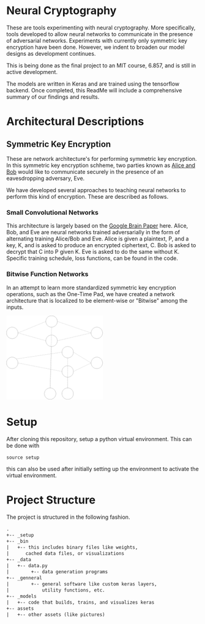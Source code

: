 # Neural Cryptography

These are tools experimenting with neural cryptography. More specifically,
tools developed to allow neural networks to communicate in the presence
of adversarial networks. Experiments with currently only symmetric key 
encryption have been done. However, we indent to broaden our model designs
as development continues. 

This is being done as the final project to an MIT course, 6.857, 
and is still in active development. 

The models are written in Keras and are trained using the 
tensorflow backend. Once completed, this 
ReadMe will include a comprehensive summary of our
findings and results. 

# Architectural Descriptions

## Symmetric Key Encryption

These are network architecture's for performing symmetric key encryption. In 
this symmetric key encryption schheme, two parties known as 
[Alice and Bob](https://en.wikipedia.org/wiki/Alice_and_Bob) 
would like to communicate securely in the presence of an eavesdropping adversary, Eve.

We have developed several approaches to teaching neural networks to perform
this kind of encryption. These are described as follows.

### Small Convolutional Networks

This architecture is largely based on the [Google Brain Paper](https://arxiv.org/pdf/1610.06918v1.pdf)
here. Alice, Bob, and Eve are neural networks trained adversarially in the form
of alternating training Alice/Bob and Eve. Alice is given a plaintext, P, and a key,
K, and is asked to produce an encrypted ciphertext, C. Bob is asked to decrypt that
C into P given K. Eve is asked to do the same without K. Specific training schedule, loss
functions, can be found in the code.

### Bitwise Function Networks

In an attempt to learn more standardized symmetric key encryption operations,
such as the One-Time Pad, we have created a network architecture that is localized
to be element-wise or "Bitwise" among the inputs.

<img src='/assets/element_wise_nn.png' alt='Bitwise Function Network' style='max-width:50%;'></img>

# Setup

After cloning this repository, setup a python virtual environment. This can be done with

```
source setup
```

this can also be used after initially setting up the environment to activate the virtual environment.

# Project Structure

The project is structured in the following fashion.

```
.
+-- _setup
+-- _bin
|   +-- this includes binary files like weights,
|      cached data files, or visualizations
+-- _data
|   +-- data.py
|        +-- data generation programs 
+-- _genneral
|        +-- general software like custom keras layers,
|            utility functions, etc.
+-- _models
|   +-- code that builds, trains, and visualizes keras
+-- assets
|   +-- other assets (like pictures)

```
